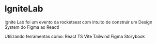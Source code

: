 # IgniteLab

Ignite Lab foi um evento da rocketseat com intuito de construir um Design System do Figma ao React!

Utilizando ferramentas como:
  React
  TS
  Vite
  Tailwind
  Figma
  Storybook
